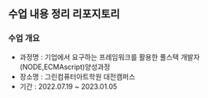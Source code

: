 ## 수업 내용 정리 리포지토리
### 수업 개요
- 과정명 : 기업에서 요구하는 프레임워크를 활용한 풀스택 개발자(NODE,ECMAscript)양성과정
- 장소명 : 그린컴퓨터아트학원 대전캠퍼스
- 기간 : 2022.07.19 ~ 2023.01.05
